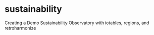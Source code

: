 # sustainability
Creating a Demo Sustainability Observatory with iotables, regions, and retroharmonize
